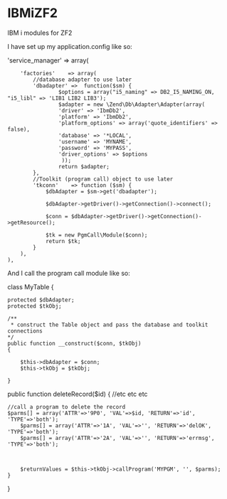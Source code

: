 IBMiZF2
=======

IBM i modules for ZF2



I have set up my application.config like so:


'service_manager' => array(
		
	 	'factories'    => array(
			//database adapter to use later
			'dbadapter' =>  function($sm) {
                    $options = array("i5_naming" => DB2_I5_NAMING_ON, "i5_libl" => 'LIB1 LIB2 LIB3');
					$adapter = new \Zend\Db\Adapter\Adapter(array(    
					'driver' => 'IbmDb2',
					'platform' => 'IbmDb2',  
					'platform_options' => array('quote_identifiers' => false),  
					'database' => '*LOCAL',    
					'username' => 'MYNAME',    
					'password' => 'MYPASS',
					'driver_options' => $options
					 ));           
                    return $adapter;
            },
			//Toolkit (program call) object to use later
			'tkconn'    => function ($sm) {
				$dbAdapter = $sm->get('dbadapter');
			
				$dbAdapter->getDriver()->getConnection()->connect();
				
				$conn = $dbAdapter->getDriver()->getConnection()->getResource();

				$tk = new PgmCall\Module($conn);
				return $tk;
			}
	    ),
	),
	
	
	
	
And I call the program call module like so:

class MyTable
{

	protected $dbAdapter;
	protected $tkObj;

	/**
	 * construct the Table object and pass the database and toolkit connections
	*/
	public function __construct($conn, $tkObj)
	{
		
		$this->dbAdapter = $conn;
		$this->tkObj = $tkObj;
		
	}

  public function deleteRecord($id)
  {
    //etc etc etc
    
    //call a program to delete the record
    $parms[] = array('ATTR'=>'9P0', 'VAL'=>$id, 'RETURN'=>'id', 'TYPE'=>'both');
		$parms[] = array('ATTR'=>'1A', 'VAL'=>'', 'RETURN'=>'delOK', 'TYPE'=>'both');
		$parms[] = array('ATTR'=>'2A', 'VAL'=>'', 'RETURN'=>'errmsg', 'TYPE'=>'both');
	
		
		
		$returnValues = $this->tkObj->callProgram('MYPGM', '', $parms);
	}
	
}
  
